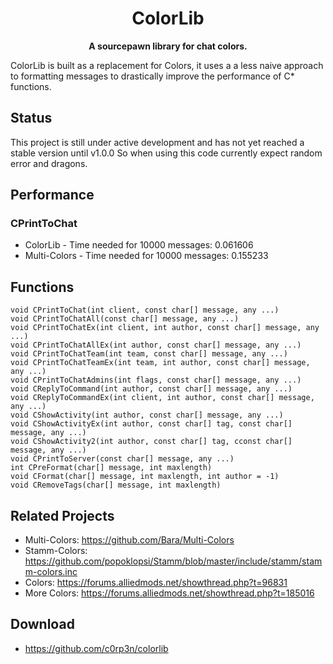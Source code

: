 <h1 align="center">
    ColorLib
</h1>
<p align="center">
    <strong>A sourcepawn library for chat colors.</strong>
</p>

ColorLib is built as a replacement for Colors, it uses a a less naive approach
to formatting messages to drastically improve the performance of C* functions.

## Status

This project is still under active development and has not yet reached a stable
version until v1.0.0 So when using this code currently expect random error and
dragons.

## Performance
### CPrintToChat
 - ColorLib - Time needed for 10000 messages: 0.061606
 - Multi-Colors - Time needed for 10000 messages: 0.155233

## Functions
```SourcePawn
void CPrintToChat(int client, const char[] message, any ...)
void CPrintToChatAll(const char[] message, any ...)
void CPrintToChatEx(int client, int author, const char[] message, any ...)
void CPrintToChatAllEx(int author, const char[] message, any ...)
void CPrintToChatTeam(int team, const char[] message, any ...)
void CPrintToChatTeamEx(int team, int author, const char[] message, any ...)
void CPrintToChatAdmins(int flags, const char[] message, any ...)
void CReplyToCommand(int author, const char[] message, any ...)
void CReplyToCommandEx(int client, int author, const char[] message, any ...)
void CShowActivity(int author, const char[] message, any ...)
void CShowActivityEx(int author, const char[] tag, const char[] message, any ...)
void CShowActivity2(int author, const char[] tag, cconst char[] message, any ...)
void CPrintToServer(const char[] message, any ...)
int CPreFormat(char[] message, int maxlength)
void CFormat(char[] message, int maxlength, int author = -1)
void CRemoveTags(char[] message, int maxlength)
```

## Related Projects
 - Multi-Colors: https://github.com/Bara/Multi-Colors
 - Stamm-Colors: https://github.com/popoklopsi/Stamm/blob/master/include/stamm/stamm-colors.inc
 - Colors: https://forums.alliedmods.net/showthread.php?t=96831
 - More Colors: https://forums.alliedmods.net/showthread.php?t=185016

## Download
 - https://github.com/c0rp3n/colorlib

